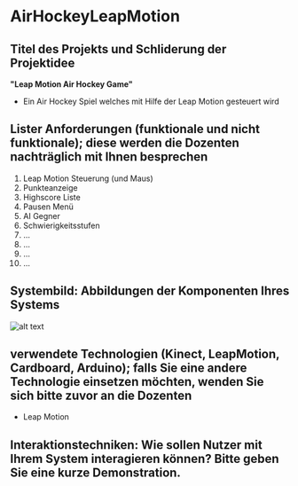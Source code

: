 # AirHockeyLeapMotion

## Titel des Projekts und Schliderung der Projektidee
**"Leap Motion Air Hockey Game"**
- Ein Air Hockey Spiel welches mit Hilfe der Leap Motion gesteuert wird


## Lister Anforderungen (funktionale und nicht funktionale); diese werden die Dozenten nachträglich mit Ihnen besprechen
1. Leap Motion Steuerung (und Maus)
2. Punkteanzeige
3. Highscore Liste
4. Pausen Menü
5. AI Gegner
6. Schwierigkeitsstufen
7. ...
8. ...
9. ...
10. ...

## Systembild: Abbildungen der Komponenten Ihres Systems
![alt text](https://github.com/TobiMayr/EMM-Uebung/blob/master/Systembild%20AirHockey.jpg "Systembild")

## verwendete Technologien (Kinect, LeapMotion, Cardboard, Arduino); falls Sie eine andere Technologie einsetzen möchten, wenden Sie sich bitte zuvor an die Dozenten
- Leap Motion

## Interaktionstechniken: Wie sollen Nutzer mit Ihrem System interagieren können? Bitte geben Sie eine kurze Demonstration.
